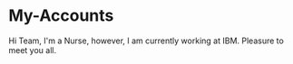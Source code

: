 # My-Accounts

Hi Team, 
I'm a Nurse, however, I am currently working at IBM.
Pleasure to meet you all.
